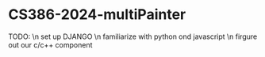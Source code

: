 # CS386-2024-multiPainter

TODO: \n
set up DJANGO \n
familiarize with python ond javascript \n
firgure out our c/c++ component
